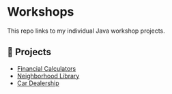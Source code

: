 # Workshops

This repo links to my individual Java workshop projects.

## 🔗 Projects

- [Financial Calculators](https://github.com/emmyileeva/financial-calculators.git)
- [Neighborhood Library](https://github.com/emmyileeva/neighborhood-library.git)
- [Car Dealership](https://github.com/emmyileeva/CarDealership.git)

